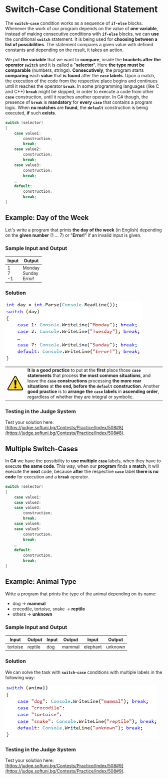 # Switch-Case Conditional Statement

The **`switch-case`** condition works as a sequence of **`if-else`** blocks. Whenever the work of our program depends on the value of **one variable**, instead of making consecutive conditions with **`if-else`** blocks, we can **use** the conditional **`switch`** statement. It is being used for **choosing between a list of possibilities**. The statement compares a given value with defined constants and depending on the result, it takes an action.

We put **the variable** that we want to **compare**, inside the **brackets after the operator `switch`** and it is called a "**selector**". Here **the type must be comparable** (numbers, strings). **Consecutively**, the program starts **comparing** each **value** that **is found** after the **`case` labels**. Upon a match, the execution of the code from the respective place begins and continues until it reaches the operator **`break`**. In some programming languages (like C and C++) **`break`** might be skipped, in order to execute a code from other **`case`** construction, until it reaches another operator. In C# though, the presence of **`break`** is **mandatory** for **every `case`** that contains a program logic. When **no matches** are **found**, the **`default`** construction is being executed, **if** such **exists**.

```csharp
switch (selector)
{
    case value1:
        construction;
        break;
    case value2:
        construction;
        break;
    case value3:
        construction;
        break;
    …
    default:
        construction;
        break;
}
```

## Example: Day of the Week

Let's write a program that prints **the day of the week** (in English) depending on the **given number** (1 … 7) or "**Error!**" if an invalid input is given.

### Sample Input and Output

| Input | Output |
|-----|-----|
|1<br>7<br>-1|Monday<br>Sunday<br>Error!|

### Solution

![](/assets/chapter-4-images/09.Day-of-week-01.png)

<table><tr><td><img src="/assets/alert-icon.png" style="max-width:50px" /></td>
<td><b>It is a good practice</b> to put at the <b>first</b> place those <b><code>case</code> statements</b> that process <b>the most common situations</b>, and leave the <b><code>case</code> constructions</b> processing <b>the more rear situations</b> at <b>the end, before the <code>default</code> construction</b>. Another <b>good practice</b> is to <b>arrange the <code>case</code> labels</b> in <b>ascending order</b>, regardless of whether they are integral or symbolic.</td>
</tr></table>

### Testing in the Judge System

Test your solution here: [https://judge.softuni.bg/Contests/Practice/Index/508#8](https://judge.softuni.bg/Contests/Practice/Index/508#8).

## Multiple Switch-Cases

In **C#** we have the possibility to **use multiple `case`** labels, when they have to execute **the same code**. This way, when our **program** finds a **match**, it will execute the **next** code, because **after** the respective **`case`** label **there is no code** for execution and a **`break`** operator.

```csharp
switch (selector)
{
    case value1:
    case value2:
    case value3:
        construction;
        break;
    case value4:
    case value5:
        construction;
        break;
    …
    default:
        construction;
        break;
}
```

## Example: Animal Type

Write a program that prints the type of the animal depending on its name: 

* dog -> **mammal**
* crocodile, tortoise, snake -> **reptile**
* others -> **unknown**

### Sample Input and Output

| Input | Output | Input | Output | Input | Output |
|-----|-----|-----|-----|-----|-----|
|tortoise|reptile|dog|mammal|elephant|unknown|

### Solution

We can solve the task with **`switch`**-**`case`** conditions with multiple labels in the following way:

![](/assets/chapter-4-images/10.Animal-type-01.png)

### Testing in the Judge System

Test your solution here: [https://judge.softuni.bg/Contests/Practice/Index/508#9](https://judge.softuni.bg/Contests/Practice/Index/508#9).
